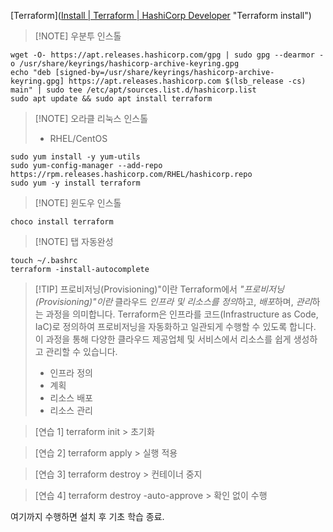 [Terraform]([Install | Terraform | HashiCorp Developer](https://developer.hashicorp.com/terraform/install) "Terraform install")

> [!NOTE] 우분투 인스톨 
```
wget -O- https://apt.releases.hashicorp.com/gpg | sudo gpg --dearmor -o /usr/share/keyrings/hashicorp-archive-keyring.gpg
echo "deb [signed-by=/usr/share/keyrings/hashicorp-archive-keyring.gpg] https://apt.releases.hashicorp.com $(lsb_release -cs) main" | sudo tee /etc/apt/sources.list.d/hashicorp.list
sudo apt update && sudo apt install terraform
```

> [!NOTE] 오라클 리눅스 인스톨 
> + RHEL/CentOS
```
sudo yum install -y yum-utils
sudo yum-config-manager --add-repo https://rpm.releases.hashicorp.com/RHEL/hashicorp.repo
sudo yum -y install terraform
```

> [!NOTE] 윈도우 인스톨 
```
choco install terraform

```

> [!NOTE] 탭 자동완성
```
touch ~/.bashrc
terraform -install-autocomplete
```

> [!TIP] 프로비저닝(Provisioning)"이란
> Terraform에서 *"프로비저닝(Provisioning)"이란* 클라우드 *인프라 및 리소스를 정의*하고, *배포*하며, *관리*하는 과정을 의미합니다. Terraform은 인프라를 코드(Infrastructure as Code, IaC)로 정의하여 프로비저닝을 자동화하고 일관되게 수행할 수 있도록 합니다. 이 과정을 통해 다양한 클라우드 제공업체 및 서비스에서 리소스를 쉽게 생성하고 관리할 수 있습니다.
> - 인프라 정의
> - 계획
> - 리소스 배포
> - 리소스 관리

> [연습 1] terraform init > 초기화

> [연습 2] terraform apply > 실행 적용

> [연습 3] terraform destroy > 컨테이너 중지

> [연습 4] terraform destroy -auto-approve > 확인 없이 수행
 
여기까지 수행하면 설치 후 기초 학습 종료.
